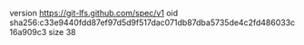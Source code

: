 version https://git-lfs.github.com/spec/v1
oid sha256:c33e9440fdd87ef97d5d9f517dac071db87dba5735de4c2fd486033c16a909c3
size 38
